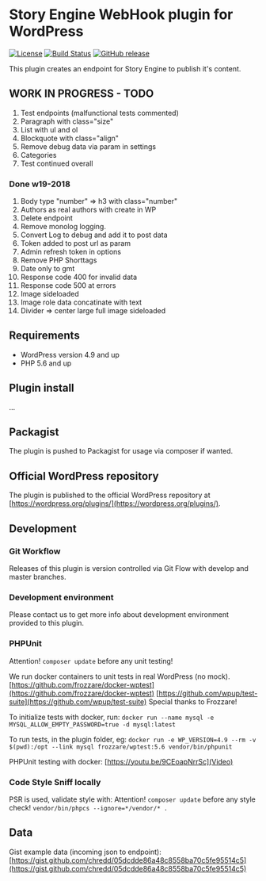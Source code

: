 # Story Engine WebHook plugin for WordPress

[![License](https://img.shields.io/badge/license-MIT-blue.svg)](https://github.com/KITMedia/wp-story-engine.git)
[![Build Status](https://travis-ci.org/KITMedia/wp-story-engine.svg?branch=develop)](https://travis-ci.org/KITMedia/wp-story-engine)
[![GitHub release](https://img.shields.io/github/release/KITMedia/wp-story-engine.svg)](https://github.com/KITMedia/wp-story-engine/archive/develop.zip)

This plugin creates an endpoint for Story Engine to publish it's content.

## WORK IN PROGRESS - TODO
1. Test endpoints (malfunctional tests commented)
1. Paragraph with class="size"
1. List with ul and ol
1. Blockquote with class="align"
1. Remove debug data via param in settings
1. Categories
1. Test continued overall

### Done w19-2018
1. Body type "number" => h3 with class="number"
1. Authors as real authors with create in WP
1. Delete endpoint
1. Remove monolog logging.
1. Convert Log to debug and add it to post data
1. Token added to post url as param
1. Admin refresh token in options
1. Remove PHP Shorttags
1. Date only to gmt
1. Response code 400 for invalid data
1. Response code 500 at errors
1. Image sideloaded
1. Image role data concatinate with text
1. Divider => center large full image sideloaded

## Requirements
* WordPress version 4.9 and up
* PHP 5.6 and up

## Plugin install
...

## Packagist
The plugin is pushed to Packagist for usage via composer if wanted.

## Official WordPress repository
The plugin is published to the official WordPress repository at [https://wordpress.org/plugins/](https://wordpress.org/plugins/).

## Development

### Git Workflow
Releases of this plugin is version controlled via Git Flow with develop and master branches.

### Development environment
Please contact us to get more info about development environment provided to this plugin.

### PHPUnit
Attention! `composer update` before any unit testing!

We run docker containers to unit tests in real WordPress (no mock).
[https://github.com/frozzare/docker-wptest](https://github.com/frozzare/docker-wptest)
[https://github.com/wpup/test-suite](https://github.com/wpup/test-suite)
Special thanks to Frozzare!

To initialize tests with docker, run: `docker run --name mysql -e MYSQL_ALLOW_EMPTY_PASSWORD=true -d mysql:latest`

To run tests, in the plugin folder, eg: `docker run -e WP_VERSION=4.9 --rm -v $(pwd):/opt --link mysql frozzare/wptest:5.6 vendor/bin/phpunit`

PHPUnit testing with docker:
[https://youtu.be/9CEoapNrrSc](Video)


### Code Style Sniff locally
PSR is used, validate style with:
Attention! `composer update` before any style check!
`vendor/bin/phpcs --ignore=*/vendor/* .`

## Data
Gist example data (incoming json to endpoint): [https://gist.github.com/chredd/05dcdde86a48c8558ba70c5fe95514c5](https://gist.github.com/chredd/05dcdde86a48c8558ba70c5fe95514c5)
